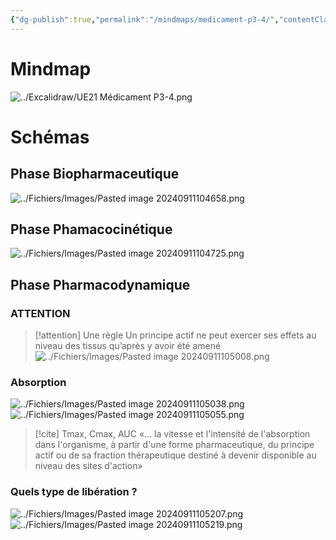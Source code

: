 ```yaml
---
{"dg-publish":true,"permalink":"/mindmaps/medicament-p3-4/","contentClasses":"","tags":["mindmaps"],"noteIcon":""}
---
```


# Mindmap
![../Excalidraw/UE21 Médicament P3-4.png](/img/user/Excalidraw/UE21%20M%C3%A9dicament%20P3-4.png)
# Schémas
## Phase Biopharmaceutique
![../Fichiers/Images/Pasted image 20240911104658.png](/img/user/Fichiers/Images/Pasted%20image%2020240911104658.png)
## Phase Phamacocinétique
![../Fichiers/Images/Pasted image 20240911104725.png](/img/user/Fichiers/Images/Pasted%20image%2020240911104725.png)
## Phase Pharmacodynamique
### ATTENTION 
> [!attention] Une règle
> Un principe actif ne peut exercer ses effets au niveau des tissus qu’après y avoir été amené
> ![../Fichiers/Images/Pasted image 20240911105008.png](/img/user/Fichiers/Images/Pasted%20image%2020240911105008.png)

### Absorption
![../Fichiers/Images/Pasted image 20240911105038.png](/img/user/Fichiers/Images/Pasted%20image%2020240911105038.png)
![../Fichiers/Images/Pasted image 20240911105055.png](/img/user/Fichiers/Images/Pasted%20image%2020240911105055.png)
> [!cite] Tmax, Cmax, AUC
> «… la vitesse et l'intensité de l'absorption dans l'organisme, à partir d'une forme pharmaceutique, du principe actif ou de sa fraction thérapeutique destiné à devenir disponible au niveau des sites d'action»

### Quels type de libération ?
![../Fichiers/Images/Pasted image 20240911105207.png](/img/user/Fichiers/Images/Pasted%20image%2020240911105207.png)
![../Fichiers/Images/Pasted image 20240911105219.png](/img/user/Fichiers/Images/Pasted%20image%2020240911105219.png)

